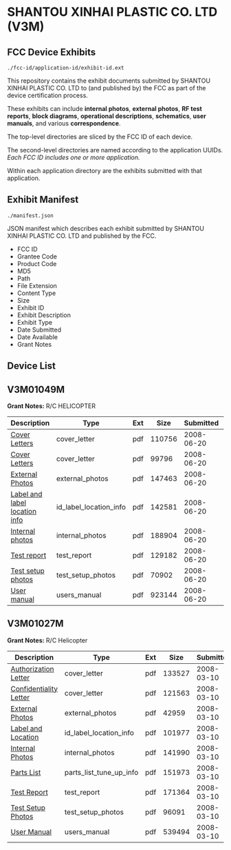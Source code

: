 # SHANTOU XINHAI PLASTIC CO. LTD (V3M)
## FCC Device Exhibits

```
./fcc-id/application-id/exhibit-id.ext
```

This repository contains the exhibit documents submitted by SHANTOU XINHAI PLASTIC CO. LTD to (and published by) the FCC as part of the device certification process.

These exhibits can include **internal photos**, **external photos**, **RF test reports**, **block diagrams**, **operational descriptions**, **schematics**, **user manuals**, and various **correspondence**.

The top-level directories are sliced by the FCC ID of each device.

The second-level directories are named according to the application UUIDs. *Each FCC ID includes one or more application.*

Within each application directory are the exhibits submitted with that application. 

## Exhibit Manifest

```
./manifest.json
```

JSON manifest which describes each exhibit submitted by SHANTOU XINHAI PLASTIC CO. LTD and published by the FCC.

- FCC ID
- Grantee Code
- Product Code
- MD5
- Path
- File Extension
- Content Type
- Size
- Exhibit ID
- Exhibit Description
- Exhibit Type
- Date Submitted
- Date Available
- Grant Notes

## Device List
## V3M01049M
**Grant Notes:** R/C HELICOPTER

| Description | Type | Ext | Size | Submitted | Available |
| ----------- | ---- | --- | ---- | --------- | --------- |
| [Cover Letters](V3M01049M/ca904e53ad6c7062274f452e2ef1c640/958386.pdf) | cover_letter | pdf | 110756 | 2008-06-20 | 2008-06-23 |
| [Cover Letters](V3M01049M/ca904e53ad6c7062274f452e2ef1c640/958387.pdf) | cover_letter | pdf | 99796 | 2008-06-20 | 2008-06-23 |
| [External Photos](V3M01049M/ca904e53ad6c7062274f452e2ef1c640/958388.pdf) | external_photos | pdf | 147463 | 2008-06-20 | 2008-06-23 |
| [Label and label location info](V3M01049M/ca904e53ad6c7062274f452e2ef1c640/958389.pdf) | id_label_location_info | pdf | 142581 | 2008-06-20 | 2008-06-23 |
| [Internal photos](V3M01049M/ca904e53ad6c7062274f452e2ef1c640/958390.pdf) | internal_photos | pdf | 188904 | 2008-06-20 | 2008-06-23 |
| [Test report](V3M01049M/ca904e53ad6c7062274f452e2ef1c640/958393.pdf) | test_report | pdf | 129182 | 2008-06-20 | 2008-06-23 |
| [Test setup photos](V3M01049M/ca904e53ad6c7062274f452e2ef1c640/958394.pdf) | test_setup_photos | pdf | 70902 | 2008-06-20 | 2008-06-23 |
| [User manual](V3M01049M/ca904e53ad6c7062274f452e2ef1c640/958395.pdf) | users_manual | pdf | 923144 | 2008-06-20 | 2008-06-23 |
## V3M01027M
**Grant Notes:** R/C Helicopter

| Description | Type | Ext | Size | Submitted | Available |
| ----------- | ---- | --- | ---- | --------- | --------- |
| [Authorization Letter](V3M01027M/67894a6e463c72981207cfaa7c44dd14/911991.pdf) | cover_letter | pdf | 133527 | 2008-03-10 | 2008-03-10 |
| [Confidentiality Letter](V3M01027M/67894a6e463c72981207cfaa7c44dd14/911992.pdf) | cover_letter | pdf | 121563 | 2008-03-10 | 2008-03-10 |
| [External Photos](V3M01027M/67894a6e463c72981207cfaa7c44dd14/911994.pdf) | external_photos | pdf | 42959 | 2008-03-10 | 2008-03-10 |
| [Label and Location](V3M01027M/67894a6e463c72981207cfaa7c44dd14/911996.pdf) | id_label_location_info | pdf | 101977 | 2008-03-10 | 2008-03-10 |
| [Internal Photos](V3M01027M/67894a6e463c72981207cfaa7c44dd14/911995.pdf) | internal_photos | pdf | 141990 | 2008-03-10 | 2008-03-10 |
| [Parts List](V3M01027M/67894a6e463c72981207cfaa7c44dd14/911998.pdf) | parts_list_tune_up_info | pdf | 151973 | 2008-03-10 | 2008-03-10 |
| [Test Report](V3M01027M/67894a6e463c72981207cfaa7c44dd14/912000.pdf) | test_report | pdf | 171364 | 2008-03-10 | 2008-03-10 |
| [Test Setup Photos](V3M01027M/67894a6e463c72981207cfaa7c44dd14/912001.pdf) | test_setup_photos | pdf | 96091 | 2008-03-10 | 2008-03-10 |
| [User Manual](V3M01027M/67894a6e463c72981207cfaa7c44dd14/912002.pdf) | users_manual | pdf | 539494 | 2008-03-10 | 2008-03-10 |
